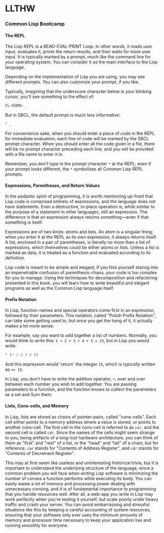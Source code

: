 # LLTHW

### Common Lisp Bootcamp



#### The REPL

The Lisp REPL is a READ-EVAL-PRINT Loop.  In other words, it reads user input, evaluates it, prints the return results, and then waits for more user input.  It is typically marked by a prompt, much like the command line for your operating system.  You can consider it as the main interface to the Lisp language.

Depending on the implementation of Lisp you are using, you may see different prompts.  You can also customize your prompt, if you like.

Typically, imagining that the underscore character below is your blinking cursor, you'll see something to the effect of:

```lisp
CL-USER> _
```

But in SBCL, the default prompt is much less informative:

```lisp
* _
```

For convenience sake, when you should enter a piece of code in the REPL for immediate evaluation, each line of code will be marked by the SBCL prompt character.  When you should enter all the code given in a file, there will be no prompt character preceding each line, and you will be provided with a file name to enter it in.

Remember, you don't type in the prompt character `*` at the REPL; even if your prompt looks different, the `*` symbolizes all Common Lisp REPL prompts.

#### Expressions, Parentheses, and Return Values

In the pedantic spirit of programming, it is worth mentioning up-front that Lisp code is comprised entirely of expressions, and the language does not have statements.  Even a destructive, in-place operation is, while similar to the purpose of a statement in other languages, still an expression.  The difference is that an expression always returns something&mdash;even if that something is itself.

Expressions are of two kinds: atoms and lists.  An atom is a singular thing; when you enter it at the REPL as its own expression, it always returns itself.  A list, enclosed in a pair of parentheses, is literally no more than a list of expressions, which themselves could be either atoms or lists.  Unless a list is marked as data, it is treated as a function and evaluated according to its definition.

Lisp code is meant to be simple and elegant; if you find yourself staring into an impenetrable confusion of parenthesis-chaos, your code is too complex for you to manage.  Using the techniques for decomposition and refactoring presented in this book, you will learn how to write beautiful and elegant programs as well as the Common Lisp language itself.

#### Prefix Notation

In Lisp, function-names and special operators come first in an expression, followed by their parameters.  This notation, called "Polish Prefix Notation", can take some getting used to, but once you get the hang of it, it actually makes a lot more sense.

For example, say you want to add together a list of numbers.  Normally, you would think to write this: `1 + 2 + 3 + 4 + 5 = 15`, but in Lisp you would write:

```lisp
* (+ 1 2 3 4 5)
```

And this expression would 'return' the integer `15`, which is typically written as `=> 15`.

In Lisp, you don't have to write the addition operator, `+`, over and over between each number you wish to add together.  You are passing parameters to a function, and the function knows to collect the parameters as a set and Sum them.

#### Lists, Cons-cells, and Memory

In Lisp, lists are stored as chains of pointer-pairs, called "cons-cells".  Each cell either points to a memory address where a value is stored, or points to another cons-cell.  The first cell in the cons-cell is referred to as `car`, and the second cell is called `cdr`.  Since the names of the cells might seem strange to you, being artifacts of a long-lost hardware architecture, you can think of them as "first" and "rest" of a list, or the "head" and "tail" of a chain; but for reference, `car` stands for "Contents of Address Register", and `cdr` stands for "Contents of Decrement Register".

This may at first seem like useless and uninteresting historical trivia, but it is important to understand the underlying structure of the language, since a common problem you will face when writing Lisp software is minimizing the number of conses a function performs while executing its body.  You can easily waste a lot of memory and processing power dealing with unnecessary consing, and it is of fundamental importance to programming that you handle resources well. After all, a web-app you write in Lisp may work perfectly when you're testing it yourself, but scale poorly under heavy traffic and crash your server.  You can avoid embarrassing and stressful situations like this by keeping a careful accounting of system resources, ensuring that your software only ever uses the minimum amounts of memory and processor time necessary to keep your application live and running smoothly for everyone.
